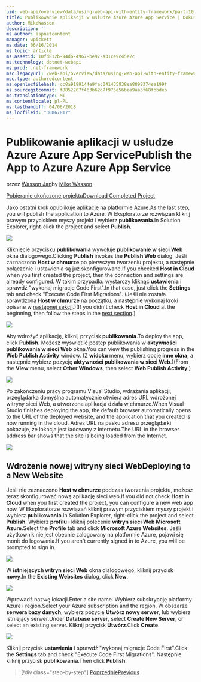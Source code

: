 ```yaml
---
uid: web-api/overview/data/using-web-api-with-entity-framework/part-10
title: Publikowanie aplikacji w usłudze Azure Azure App Service | Dokumentacja firmy Microsoft
author: MikeWasson
description: ''
ms.author: aspnetcontent
manager: wpickett
ms.date: 06/16/2014
ms.topic: article
ms.assetid: 10fd812b-94d6-4967-be97-a31ce9c45e2c
ms.technology: dotnet-webapi
ms.prod: .net-framework
msc.legacyurl: /web-api/overview/data/using-web-api-with-entity-framework/part-10
msc.type: authoredcontent
ms.openlocfilehash: cc8a9199144e9fac041435938ea8899374ea199f
ms.sourcegitcommit: f8852267f463b62d7f975e56bea9aa3f68fbbdeb
ms.translationtype: MT
ms.contentlocale: pl-PL
ms.lasthandoff: 04/06/2018
ms.locfileid: "30867817"
---
```

<a name="publish-the-app-to-azure-azure-app-service"></a><span data-ttu-id="d98e4-102">Publikowanie aplikacji w usłudze Azure Azure App Service</span><span class="sxs-lookup"><span data-stu-id="d98e4-102">Publish the App to Azure Azure App Service</span></span>
====================
<span data-ttu-id="d98e4-103">przez [Wasson Jan](https://github.com/MikeWasson)</span><span class="sxs-lookup"><span data-stu-id="d98e4-103">by [Mike Wasson](https://github.com/MikeWasson)</span></span>

[<span data-ttu-id="d98e4-104">Pobieranie ukończone projektu</span><span class="sxs-lookup"><span data-stu-id="d98e4-104">Download Completed Project</span></span>](https://github.com/MikeWasson/BookService)

<span data-ttu-id="d98e4-105">Jako ostatni krok opublikuje aplikację na platformie Azure.</span><span class="sxs-lookup"><span data-stu-id="d98e4-105">As the last step, you will publish the application to Azure.</span></span> <span data-ttu-id="d98e4-106">W Eksploratorze rozwiązań kliknij prawym przyciskiem myszy projekt i wybierz **publikowania**.</span><span class="sxs-lookup"><span data-stu-id="d98e4-106">In Solution Explorer, right-click the project and select **Publish**.</span></span>

![](part-10/_static/image1.png)

<span data-ttu-id="d98e4-107">Kliknięcie przycisku **publikowania** wywołuje **publikowanie w sieci Web** okna dialogowego.</span><span class="sxs-lookup"><span data-stu-id="d98e4-107">Clicking **Publish** invokes the **Publish Web** dialog.</span></span> <span data-ttu-id="d98e4-108">Jeśli zaznaczono **Host w chmurze** po pierwszym tworzeniu projektu, a następnie połączenie i ustawienia są już skonfigurowane.</span><span class="sxs-lookup"><span data-stu-id="d98e4-108">If you checked **Host in Cloud** when you first created the project, then the connection and settings are already configured.</span></span> <span data-ttu-id="d98e4-109">W takim przypadku wystarczy kliknąć **ustawienia** i sprawdź &quot;wykonaj migracje Code First&quot;.</span><span class="sxs-lookup"><span data-stu-id="d98e4-109">In that case, just click the **Settings** tab and check &quot;Execute Code First Migrations&quot;.</span></span> <span data-ttu-id="d98e4-110">(Jeśli nie została sprawdzona **Host w chmurze** na początku, a następnie wykonaj kroki opisane w [następnej sekcji](#new-website).)</span><span class="sxs-lookup"><span data-stu-id="d98e4-110">(If you didn't check **Host in Cloud** at the beginning, then follow the steps in the [next section](#new-website).)</span></span>

[![](part-10/_static/image3.png)](part-10/_static/image2.png)

<span data-ttu-id="d98e4-111">Aby wdrożyć aplikację, kliknij przycisk **publikowania**.</span><span class="sxs-lookup"><span data-stu-id="d98e4-111">To deploy the app, click **Publish**.</span></span> <span data-ttu-id="d98e4-112">Możesz wyświetlić postęp publikowania w **aktywności publikowania w sieci Web** okna.</span><span class="sxs-lookup"><span data-stu-id="d98e4-112">You can view the publishing progress in the **Web Publish Activity** window.</span></span> <span data-ttu-id="d98e4-113">(Z **widoku** menu, wybierz opcję **inne okna**, a następnie wybierz pozycję **aktywności publikowania w sieci Web**.)</span><span class="sxs-lookup"><span data-stu-id="d98e4-113">(From the **View** menu, select **Other Windows**, then select **Web Publish Activity**.)</span></span>

![](part-10/_static/image4.png)

<span data-ttu-id="d98e4-114">Po zakończeniu pracy programu Visual Studio, wdrażania aplikacji, przeglądarka domyślna automatycznie otwiera adres URL wdrożonej witryny sieci Web, a utworzona aplikacja działa w chmurze.</span><span class="sxs-lookup"><span data-stu-id="d98e4-114">When Visual Studio finishes deploying the app, the default browser automatically opens to the URL of the deployed website, and the application that you created is now running in the cloud.</span></span> <span data-ttu-id="d98e4-115">Adres URL na pasku adresu przeglądarki pokazuje, że lokacja jest ładowany z Internetu.</span><span class="sxs-lookup"><span data-stu-id="d98e4-115">The URL in the browser address bar shows that the site is being loaded from the Internet.</span></span>

[![](part-10/_static/image6.png)](part-10/_static/image5.png)

<a id="new-website"></a>
## <a name="deploying-to-a-new-website"></a><span data-ttu-id="d98e4-116">Wdrożenie nowej witryny sieci Web</span><span class="sxs-lookup"><span data-stu-id="d98e4-116">Deploying to a New Website</span></span>

<span data-ttu-id="d98e4-117">Jeśli nie zaznaczono **Host w chmurze** podczas tworzenia projektu, możesz teraz skonfigurować nową aplikację sieci web.</span><span class="sxs-lookup"><span data-stu-id="d98e4-117">If you did not check **Host in Cloud** when you first created the project, you can configure a new web app now.</span></span> <span data-ttu-id="d98e4-118">W Eksploratorze rozwiązań kliknij prawym przyciskiem myszy projekt i wybierz **publikowania**.</span><span class="sxs-lookup"><span data-stu-id="d98e4-118">In Solution Explorer, right-click the project and select **Publish**.</span></span> <span data-ttu-id="d98e4-119">Wybierz **profilu** i kliknij polecenie **witryn sieci Web Microsoft Azure**.</span><span class="sxs-lookup"><span data-stu-id="d98e4-119">Select the **Profile** tab and click **Microsoft Azure Websites**.</span></span> <span data-ttu-id="d98e4-120">Jeśli użytkownik nie jest obecnie zalogowany na platformie Azure, pojawi się monit do logowania.</span><span class="sxs-lookup"><span data-stu-id="d98e4-120">If you aren't currently signed in to Azure, you will be prompted to sign in.</span></span>

[![](part-10/_static/image8.png)](part-10/_static/image7.png)

<span data-ttu-id="d98e4-121">W **istniejących witryn sieci Web** okna dialogowego, kliknij przycisk **nowy**.</span><span class="sxs-lookup"><span data-stu-id="d98e4-121">In the **Existing Websites** dialog, click **New**.</span></span>

![](part-10/_static/image9.png)

<span data-ttu-id="d98e4-122">Wprowadź nazwę lokacji.</span><span class="sxs-lookup"><span data-stu-id="d98e4-122">Enter a site name.</span></span> <span data-ttu-id="d98e4-123">Wybierz subskrypcję platformy Azure i region.</span><span class="sxs-lookup"><span data-stu-id="d98e4-123">Select your Azure subscription and the region.</span></span> <span data-ttu-id="d98e4-124">W obszarze **serwera bazy danych**, wybierz pozycję **Utwórz nowy serwer**, lub wybierz istniejący serwer.</span><span class="sxs-lookup"><span data-stu-id="d98e4-124">Under **Database server**, select **Create New Server**, or select an existing server.</span></span> <span data-ttu-id="d98e4-125">Kliknij przycisk **Utwórz**.</span><span class="sxs-lookup"><span data-stu-id="d98e4-125">Click **Create**.</span></span>

[![](part-10/_static/image11.png)](part-10/_static/image10.png)

<span data-ttu-id="d98e4-126">Kliknij przycisk **ustawienia** i sprawdź &quot;wykonaj migracje Code First&quot;.</span><span class="sxs-lookup"><span data-stu-id="d98e4-126">Click the **Settings** tab and check &quot;Execute Code First Migrations&quot;.</span></span> <span data-ttu-id="d98e4-127">Następnie kliknij przycisk **publikowania**.</span><span class="sxs-lookup"><span data-stu-id="d98e4-127">Then click **Publish**.</span></span>

> [!div class="step-by-step"]
> [<span data-ttu-id="d98e4-128">Poprzednie</span><span class="sxs-lookup"><span data-stu-id="d98e4-128">Previous</span></span>](part-9.md)
